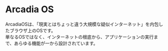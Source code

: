# Arcadia OS
ArcadiaOSは、「現実とはちょっと違う大規模な疑似インターネット」を内包したブラウザ上のOSです。  
単なるOSではなく、インターネットの根底から、アプリケーションの実行まで、あらゆる機能が一から設計されています。
